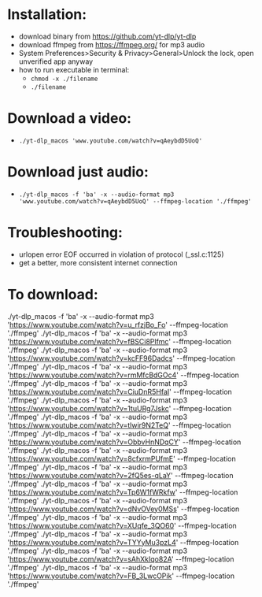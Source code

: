 # Installation:
- download binary from https://github.com/yt-dlp/yt-dlp
- download ffmpeg from https://ffmpeg.org/ for mp3 audio
- System Preferences>Security & Privacy>General>Unlock the lock, open unverified app anyway
- how to run executable in terminal:
    - `chmod -x ./filename`
    - `./filename`

# Download a video:
- `./yt-dlp_macos 'www.youtube.com/watch?v=qAeybdD5UoQ'`

# Download just audio:
- `./yt-dlp_macos -f 'ba' -x --audio-format mp3 'www.youtube.com/watch?v=qAeybdD5UoQ' --ffmpeg-location './ffmpeg'`

# Troubleshooting:
- urlopen error EOF occurred in violation of protocol (_ssl.c:1125)
 - get a better, more consistent internet connection

# To download:
./yt-dlp_macos -f 'ba' -x --audio-format mp3 'https://www.youtube.com/watch?v=u_rfzjBo_Fo' --ffmpeg-location './ffmpeg'
./yt-dlp_macos -f 'ba' -x --audio-format mp3 'https://www.youtube.com/watch?v=fBSCi8Plfmc' --ffmpeg-location './ffmpeg'
./yt-dlp_macos -f 'ba' -x --audio-format mp3 'https://www.youtube.com/watch?v=kcFF96Dadcs' --ffmpeg-location './ffmpeg'
./yt-dlp_macos -f 'ba' -x --audio-format mp3 'https://www.youtube.com/watch?v=rmMfcBdGOc4' --ffmpeg-location './ffmpeg'
./yt-dlp_macos -f 'ba' -x --audio-format mp3 'https://www.youtube.com/watch?v=CiuDnR5HfaI' --ffmpeg-location './ffmpeg'
./yt-dlp_macos -f 'ba' -x --audio-format mp3 'https://www.youtube.com/watch?v=1tuURg7Jskc' --ffmpeg-location './ffmpeg'
./yt-dlp_macos -f 'ba' -x --audio-format mp3 'https://www.youtube.com/watch?v=tlwir9N2TeQ' --ffmpeg-location './ffmpeg'
./yt-dlp_macos -f 'ba' -x --audio-format mp3 'https://www.youtube.com/watch?v=ObbvHnNDqCY' --ffmpeg-location './ffmpeg'
./yt-dlp_macos -f 'ba' -x --audio-format mp3 'https://www.youtube.com/watch?v=8cfxrmPUfmE' --ffmpeg-location './ffmpeg'
./yt-dlp_macos -f 'ba' -x --audio-format mp3 'https://www.youtube.com/watch?v=2fQ5es-qLaY' --ffmpeg-location './ffmpeg'
./yt-dlp_macos -f 'ba' -x --audio-format mp3 'https://www.youtube.com/watch?v=Tp6W1fWRkfw' --ffmpeg-location './ffmpeg'
./yt-dlp_macos -f 'ba' -x --audio-format mp3 'https://www.youtube.com/watch?v=dNvOVey0MSs' --ffmpeg-location './ffmpeg'
./yt-dlp_macos -f 'ba' -x --audio-format mp3 'https://www.youtube.com/watch?v=XUqfe_3QO60' --ffmpeg-location './ffmpeg'
./yt-dlp_macos -f 'ba' -x --audio-format mp3 'https://www.youtube.com/watch?v=TYYyMu3pzL4' --ffmpeg-location './ffmpeg'
./yt-dlp_macos -f 'ba' -x --audio-format mp3 'https://www.youtube.com/watch?v=sAhXkIqo82A' --ffmpeg-location './ffmpeg'
./yt-dlp_macos -f 'ba' -x --audio-format mp3 'https://www.youtube.com/watch?v=FB_3LwcOPik' --ffmpeg-location './ffmpeg'


